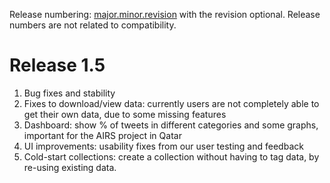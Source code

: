 Release numbering: [major.minor.revision](https://www.gnu.org/prep/standards/html_node/Releases.html#index-version-numbers_002c-for-releases) with the revision optional. Release numbers are not related to compatibility.

# Release 1.5

1. Bug fixes and stability
2. Fixes to download/view data: currently users are not completely able to get their own data, due to some missing features
3. Dashboard: show % of tweets in different categories and some graphs, important for the AIRS project in Qatar
4. UI improvements: usability fixes from our user testing and feedback
5. Cold-start collections: create a collection without having to tag data, by re-using existing data.